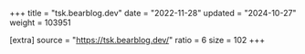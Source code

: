 +++
title = "tsk.bearblog.dev"
date = "2022-11-28"
updated = "2024-10-27"
weight = 103951

[extra]
source = "https://tsk.bearblog.dev/"
ratio = 6
size = 102
+++
